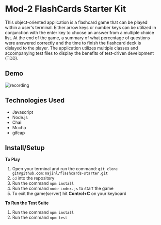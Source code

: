 # Mod-2 FlashCards Starter Kit

This object-oriented application is a flashcard game that can be played within a user's terminal. Either arrow keys or number keys can be utilized in conjunction with the enter key to choose an answer from a multiple choice list. At the end of the game, a summary of what percentage of questions were answered correctly and the time to finish the flashcard deck is dislayed to the player. The application utilizes multiple classes and accompanying test files to display the benefits of test-driven development (TDD).

## Demo

![recording](https://user-images.githubusercontent.com/68795578/131052933-3961e31a-0d7b-4005-8d84-54162708653b.gif)

## Technologies Used

- Javascript
- Node.js
- Chai
- Mocha
- gifcap


## Install/Setup


**To Play**
1) Open your terminal and run the command: `git clone git@github.com:najinl/flashcards-starter.git`
2) `cd` into the repository
3) Run the command `npm install`
4) Run the command `node index.js` to start the game
5) To exit the game(server) hit **Control+C** on your keyboard

**To Run the Test Suite**
1) Run the command `npm install`
2) Run the command `npm test`

